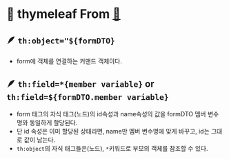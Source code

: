# 📌 thymeleaf From [🌿](https://spring.io/guides/gs/validating-form-input/)

## 🪶 `th:object="${formDTO}`
- form에 객체를 연결하는 커맨드 객체이다.

## 🪶 `th:field=*{member variable}` or `th:field=${formDTO.member variable}`
- form 태그의 자식 태그(노드)의 id속성과 name속성의 값을 formDTO 멤버 변수명와 동일하게 할당된다.
- 단 id 속성은 이미 할당된 상태라면, name만 멤버 변수명에 맞게 바꾸고, id는 그대로 값이 남는다.
- `th:object`의 자식 태그들은(노드), `*`키워드로 부모의 객체를 참조할 수 있다.